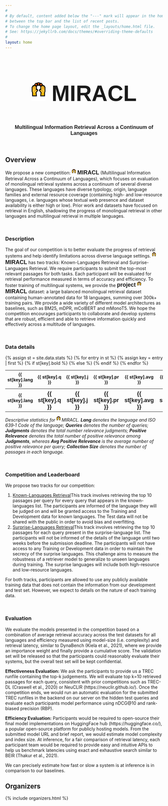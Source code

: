 ```yaml
---
#
# By default, content added below the "---" mark will appear in the home page
# between the top bar and the list of recent posts.
# To change the home page layout, edit the _layouts/home.html file.
# See: https://jekyllrb.com/docs/themes/#overriding-theme-defaults
#
layout: home
---
```

<div style="font-family: 'Source Sans Pro', sans-serif; background: url('/images/banner_no_text.png') no-repeat; background-size: cover; user-select: none;">
    <center>
        <h2 style="font-size: 70px" class="blackpar_title" ><img class="column" width="9%" src="/images/raising_hands.PNG"> MIRACL </h2>
        <h3 class="blackpar_title">Multilingual Information Retrieval Across a Continuum of Languages</h3>
    </center>
</div>
<br>
<h2 class="blackpar_title" id="overview">Overview</h2>
<p>
We propose a new competition: <b style="font-family: 'Source Sans Pro', sans-serif; font-size: 18px"><img class="column" width="2.5%" src="/images/raising_hands.PNG"> MIRACL</b> (Multilingual Information Retrieval Across a Continuum of Languages), which focuses on evaluation of monolingual retrieval systems across a continuum of several diverse languages. These languages have diverse typology, origin, language families and external resource coverage (containing high- and low-resource languages, i.e. languages whose textual web presence and dataset availability is either high or low). 
Prior work and datasets have focused on retrieval in English, shadowing the progress of monolingual retrieval in other languages and multilingual retrieval in multiple languages. 
</p>
<br>
<h3 class="blackpar_title" id="description">Description</h3>
<p>
The goal of our competition is to better evaluate the progress of retrieval systems and help identify limitations across diverse language settings. 
<b style="font-family: 'Source Sans Pro', sans-serif; font-size: 18px"><img class="column" width="2.5%" src="/images/raising_hands.PNG"> MIRACL</b> has two tracks: Known-Languages Retrieval and Surprise-Languages Retrieval. We require participants to submit the top-most relevant passages for both tasks. Each participant will be evaluated for retrieval performance measured in terms of accuracy and efficiency. 
To foster training of multilingual systems, we provide the <b style="font-family: 'Source Sans Pro', sans-serif; font-size: 18px">project <img class="column" width="2.5%" src="/images/raising_hands.PNG"> MIRACL</b> dataset: a large balanced monolingual retrieval dataset containing human-annotated data for 18 languages, summing over 300k+ training pairs.
We provide a wide variety of different model architectures as baselines, such as BM25, mDPR, mColBERT and mMonoT5. We hope the competition encourages participants to collaborate and develop systems that are robust, efficient and able to retrieve
information quickly and effectively across a multitude of languages.
</p>
<br/>
<h3 class="blackpar_title" id="data">Data details</h3>
<table>
  {% assign st = site.data.stats %}
          {% for entry in st %}
              {% assign key = entry | first %}
              {% if st[key].bold %}
                <tr>
                  <th><b>{{ st[key].lang }}</b></th>
                  <th><b>{{ st[key].q }}</b></th>
                  <th><b>{{ st[key].j }}</b></th>
                  <th><b>{{ st[key].pr }}</b></th>
                  <th><b>{{ st[key].avg }}</b></th>
                  <th><b>{{ st[key].size }}</b></th>
                </tr>
              {% else %}
                <tr>
                  <th><b>{{ st[key].lang }}</b></th>
                  <th style="font-family: 'Source Sans Pro', sans-serif; font-size: 18px">{{ st[key].q }}</th>
                  <th style="font-family: 'Source Sans Pro', sans-serif; font-size: 18px">{{ st[key].j }}</th>
                  <th style="font-family: 'Source Sans Pro', sans-serif; font-size: 18px">{{ st[key].pr }}</th>
                  <th style="font-family: 'Source Sans Pro', sans-serif; font-size: 18px">{{ st[key].avg }}</th>
                  <th style="font-family: 'Source Sans Pro', sans-serif; font-size: 18px">{{ st[key].size }}</th>
                </tr>
              {% endif %}
          {% endfor %}
</table>
<p><i>
	Descriptive statistics for <img class="column" width="2.5%" src="/images/raising_hands.PNG"> MIRACL. <b>Lang</b> denotes the language and ISO 639‑1 Code of the language; <b>Queries</b> denotes the number of queries; <b>Judgments</b> denotes the total number relevance judgments; <b>Positive Relevance</b> denotes the total number of positive relevance among <b>Judgments</b>, whereas <b>Avg Positive Relevance</b> is the average number of positive relevance per query; <b>Collection Size</b> denotes the number of passages in each language.
</i></p>
<br/>
<h3 class="blackpar_title" id="leaderboard">Competition and Leaderboard</h3>
<p>
We propose two tracks for our competition: <ol>
    <li> <a class="nav-link " aria-current="page" href="https://eval.ai/" target="_blank">Known-Languages Retrieval</a>This track involves retrieving the top 10 passages per query for every query that appears in the known-languages list. The participants are informed of the language they will be judged on and will be granted access to the Training and Development data for known languages. The Test data will not be shared with the public in order to avoid bias and overfitting.</li> 
    <li> <a class="nav-link " aria-current="page" href="https://eval.ai/" target="_blank">Surprise-Languages Retrieval</a>This track involves retrieving the top 10 passages for each query present in the surprise-language list. The participants will not be informed of the details of the language until two weeks before the submission deadline. The participants will not have access to any Training or Development data in order to maintain the secrecy of the surprise languages. This challenge aims to measure the robustness of a retriever model to generalize to unseen languages during training. The surprise languages will include both high-resource and low-resource languages.</li>
</ol>
</p>
<p>
For both tracks, participants are allowed to use any publicly available training data that does not contain the information from our development and test set. However, we expect to details on the nature of each training data.
</p>
<br>
<h3 class="blackpar_title" id="evaluation">Evaluation</h3>
<p>
We evaluate the models presented in the competition based on a combination of average retrieval accuracy across the test datasets for all languages and efficiency measured using model-size (i.e. complexity) and retrieval latency, similar to DynaBench (Kiela et al., 2021), where we provide an importance weight and finally provide a cumulative score. The validation set will be released so that the participants could reasonably evaluate their systems, but the overall test set will be kept confidential.
</p>
<p>
<b>Effectiveness Evaluation:</b>
We ask the participants to provide us a TREC runfile containing the top-k judgements. We will evaluate top k=10 retrieved passages for each query, consistent with prior competitions such as TREC-DL (Craswell et al., 2020) or NeuCLIR (https://neuclir.github.io/). Once the competition ends, we would run an automatic evaluation for the submitted TREC runfiles in the backend on our server on the hidden test queries and evaluate each participants model performance using nDCG@10 and rank-biased precision (RBP).
</p>
<p>
<b>Efficiency Evaluation:</b> Participants would be required to open-source their final model implementations on HuggingFace hub (https://huggingface.co/), a popular open-source platform for publicly hosting models. From the submitted model URL and brief report, we would estimate model complexity and index size. At inference, for a fair comparison of retrieval latency, each participant team would be required to provide easy and intuitive APIs to help us benchmark latencies using exact and exhaustive search similar to BEIR (Thakur et al., 2021). 
</p>
<p>
We can precisely estimate how fast or slow a system is at inference is in comparison to our baselines.
</p>
<h2 class="blackpar_title" id="organizers">Organizers</h2>
<div class="row_perso">
    <p>
        {% include organizers.html %}
    </p>
</div>
